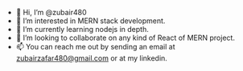 - 👋 Hi, I’m @zubair480
- 👀 I’m interested in MERN stack development. 
- 🌱 I’m currently learning nodejs in depth.
- 💞️ I’m looking to collaborate on any kind of React of MERN project. 
- 📫 You can reach me out by sending an email at zubairzafar480@gmail.com or at my linkedin.
